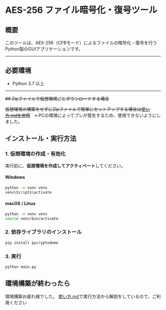 # AES-256 ファイル暗号化・復号ツール

## 概要

このツールは、AES-256（CFBモード）によるファイルの暗号化・復号を行うPython製のGUIアプリケーションです。

---

## 必要環境

- Python 3.7 以上

---
~~## Zipファイルで仮想環境ごとダウンロードする場合~~

~~仮想環境の構築をせずにZipファイルで簡単にセットアップする場合は[使い方.mdを参照](./使い方.md)~~　←PCの環境によってブレが発生するため、使用できないようにしました。
## インストール・実行方法

### 1. 仮想環境の作成・有効化

実行前に、**仮想環境を作成してアクティベート**してください。  

#### Windows
```bash
python -m venv venv
venv\Scripts\activate
```

#### macOS / Linux
```bash
python -m venv venv
source venv/bin/activate
```

### 2. 依存ライブラリのインストール

```bash
pip install pycryptodome
```

### 3. 実行

```bash
python main.py
```

## 環境構築が終わったら
環境構築お疲れ様でした。
[使い方.md](./使い方.md)で実行方法から解説をしているので、ご利用ください
